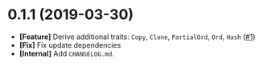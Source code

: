 # 0.1.1 (2019-03-30)

- **[Feature]** Derive additional traits: `Copy`, `Clone`, `PartialOrd`, `Ord`, `Hash` ([#1](https://github.com/open-flash/rust-swf-fixed/issues/1))
- **[Fix]** Fix update dependencies
- **[Internal]** Add `CHANGELOG.md`.
